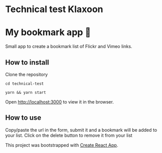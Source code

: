 # Technical test Klaxoon

# My bookmark app 🔖

Small app to create a bookmark list of Flickr and Vimeo links.

## How to install

Clone the repository

`cd technical-test`

`yarn && yarn start`

Open [http://localhost:3000](http://localhost:3000) to view it in the browser.

## How to use

Copy/paste the url in the form, submit it and a bookmark will be added to your list.
Click on the delete button to remove it from your list

This project was bootstrapped with [Create React App](https://github.com/facebook/create-react-app).
